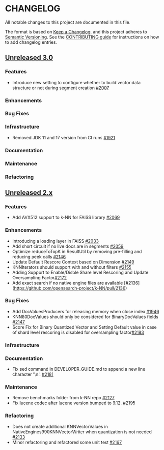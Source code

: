 
# CHANGELOG
All notable changes to this project are documented in this file.

The format is based on [Keep a Changelog](https://keepachangelog.com/en/1.0.0/), and this project adheres to [Semantic Versioning](https://semver.org/spec/v2.0.0.html). See the [CONTRIBUTING guide](./CONTRIBUTING.md#Changelog) for instructions on how to add changelog entries.

## [Unreleased 3.0](https://github.com/opensearch-project/k-NN/compare/2.x...HEAD)
### Features
* Introduce new setting to configure whether to build vector data structure or not during segment creation [#2007](https://github.com/opensearch-project/k-NN/pull/2007)
### Enhancements
### Bug Fixes
### Infrastructure
* Removed JDK 11 and 17 version from CI runs [#1921](https://github.com/opensearch-project/k-NN/pull/1921)
### Documentation
### Maintenance
### Refactoring

## [Unreleased 2.x](https://github.com/opensearch-project/k-NN/compare/2.17...2.x)
### Features
* Add AVX512 support to k-NN for FAISS library [#2069](https://github.com/opensearch-project/k-NN/pull/2069)
### Enhancements
* Introducing a loading layer in FAISS [#2033](https://github.com/opensearch-project/k-NN/issues/2033)
* Add short circuit if no live docs are in segments [#2059](https://github.com/opensearch-project/k-NN/pull/2059)
* Optimize reduceToTopK in ResultUtil by removing pre-filling and reducing peek calls [#2146](https://github.com/opensearch-project/k-NN/pull/2146)
* Update Default Rescore Context based on Dimension [#2149](https://github.com/opensearch-project/k-NN/pull/2149)
* KNNIterators should support with and without filters [#2155](https://github.com/opensearch-project/k-NN/pull/2155)
* Adding Support to Enable/Disble Share level Rescoring and Update Oversampling Factor[#2172](https://github.com/opensearch-project/k-NN/pull/2172)
* Add exact search if no native engine files are available [#2136] (https://github.com/opensearch-project/k-NN/pull/2136)
### Bug Fixes
* Add DocValuesProducers for releasing memory when close index [#1946](https://github.com/opensearch-project/k-NN/pull/1946)
* KNN80DocValues should only be considered for BinaryDocValues fields [#2147](https://github.com/opensearch-project/k-NN/pull/2147)
* Score Fix for Binary Quantized Vector and Setting Default value in case of shard level rescoring is disabled for oversampling factor[#2183](https://github.com/opensearch-project/k-NN/pull/2183)
### Infrastructure
### Documentation
* Fix sed command in DEVELOPER_GUIDE.md to append a new line character '\n'. [#2181](https://github.com/opensearch-project/k-NN/pull/2181)
### Maintenance
* Remove benchmarks folder from k-NN repo [#2127](https://github.com/opensearch-project/k-NN/pull/2127)
* Fix lucene codec after lucene version bumped to 9.12. [#2195](https://github.com/opensearch-project/k-NN/pull/2195)
### Refactoring
* Does not create additional KNNVectorValues in NativeEngines990KNNVectorWriter when quantization is not needed [#2133](https://github.com/opensearch-project/k-NN/pull/2133)
* Minor refactoring and refactored some unit test [#2167](https://github.com/opensearch-project/k-NN/pull/2167)
